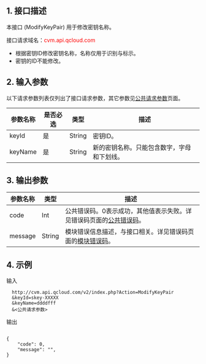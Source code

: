 ## 1. 接口描述
 

本接口 (ModifyKeyPair) 用于修改密钥名称。

接口请求域名：<font style="color:red">cvm.api.qcloud.com</font>


* 根据密钥ID修改密钥名称，名称仅用于识别与标示。
* 密钥的ID不能修改。


## 2. 输入参数


以下请求参数列表仅列出了接口请求参数，其它参数见[公共请求参数](/doc/api/229/1230)页面。
 

| 参数名称 | 是否必选  | 类型 | 描述 |
|---------|---------|---------|---------|
| keyId  | 是 | String | 密钥ID。
| keyName  | 是 | String | 新的密钥名称。只能包含数字，字母和下划线。

## 3. 输出参数
| 参数名称 | 类型 | 描述 |
|---------|---------|---------|
| code | Int | 公共错误码。0表示成功，其他值表示失败。详见错误码页面的[公共错误码](/doc/api/372/%E9%94%99%E8%AF%AF%E7%A0%81#1.E3.80.81.E5.85.AC.E5.85.B1.E9.94.99.E8.AF.AF.E7.A0.81)。|
| message | String | 模块错误信息描述，与接口相关。详见错误码页面的[模块错误码](/doc/api/372/%E9%94%99%E8%AF%AF%E7%A0%81#2.E3.80.81.E6.A8.A1.E5.9D.97.E9.94.99.E8.AF.AF.E7.A0.81)。|




 

## 4. 示例
 
输入

```
  http://cvm.api.qcloud.com/v2/index.php?Action=ModifyKeyPair
  &keyId=skey-XXXXX
  &keyName=ddddfff
  &<公共请求参数>

```

输出
```

{
    "code": 0,
    "message": "",
}

```





